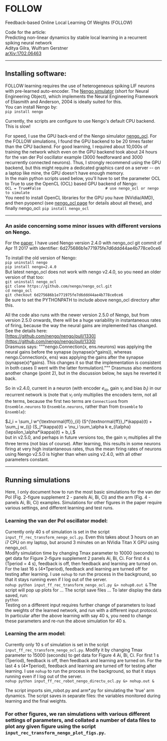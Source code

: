 # FOLLOW
Feedback-based Online Local Learning Of Weights (FOLLOW)

Code for the article:  
Predicting non-linear dynamics by stable local learning in a recurrent spiking neural network  
Aditya Gilra, Wulfram Gerstner  
[arXiv:1702.06463](https://arxiv.org/abs/1702.06463)  
  
----  
##  Installing software:  
  
FOLLOW learning requires the use of heterogeneous spiking LIF neurons with pre-learned auto-encoder. The [Nengo simulator](https://www.nengo.ai/) (short for Neural Engineering Object), which implements the Neural Engineering Framework of Eliasmith and Anderson, 2004 is ideally suited for this.  
You can install Nengo by:  
`pip install nengo`  
  
Currently, the scripts are configure to use Nengo's default CPU backend. This is slow!  
  
For speed, I use the GPU back-end of the Nengo simulator [nengo_ocl](https://github.com/nengo/nengo_ocl). For the FOLLOW simulations, I found the GPU backend to be 20 times faster than the CPU backend. For good learning, I required about 10,000s of training the network which even on the GPU backend took about 24 hours for the van der Pol oscillator example (3000 feedforward and 3000 recurrently connected neurons). Thus, I strongly recommend using the GPU backend, but this might require a dedicated graphics card on a server -- on a laptop like mine, the GPU doesn't have enough memory.  
In the main python scripts used below, you'll have to set the parameter OCL to True to use the OpenCL (OCL) based GPU backend of Nengo:  
`OCL = True#False                             # use nengo_ocl or nengo to simulate`  
You need to install OpenCL libraries for the GPU you have (NVidia/AMD), and then pyopencl (see [nengo_ocl page](https://github.com/nengo/nengo_ocl) for details about all these), and finally nengo_ocl:
`pip install nengo_ocl`  
  
----
### An aside concerning some minor issues with different versions on Nengo.  
  
For the [paper](https://arxiv.org/abs/1702.06463), I have used Nengo version 2.4.0 with nengo_ocl git commit of Apr 11 2017 with identifier: 6d275686b1e771975fe7d6ddd44ae4b778ce0ce6  
  
To install the old version of Nengo:  
`pip uninstall nengo`  
`pip install nengo=2.4.0`  
But latest nengo_ocl does not work with nengo v2.4.0, so you need an older version of that too:  
`git uninstall nengo_ocl`  
`git clone https://github.com/nengo/nengo_ocl.git`  
`cd nengo_ocl`  
`git checkout 6d275686b1e771975fe7d6ddd44ae4b778ce0ce6`  
Be sure to set the PYTHONPATH to include above nengo_ocl directory after this.
  
All the code also runs with the newer version 2.5.0 of Nengo, but from version 2.5.0 onwards, there will be a huge variability in instantaneous rates of firing, because the way the neural gains are implemented has changed. See the details here:  
[https://github.com/nengo/nengo/pull/1330](https://github.com/nengo/nengo/pull/1330)  
Drasmuss says: """nengo.Connection(x, ens.neurons) was applying the neural gains before the synapse (synapse(x*gains)), whereas nengo.Connection(x, ens) was applying the gains after the synapse (synapse(x)*gains). This changes it so that the implementation is consistent in both cases (I went with the latter formulation)."""
Drasmuss also mentions another change (point 2), but in the discussion below, he says he reverted it back.
  
So in v2.4.0, current in a neuron (with encoder $e_{i\alpha}$, gain $\nu_i$ and bias $b_i$) in our recurrent network is (note that $\nu_i$ only multiplies the encoders term, not all the terms, because the first two terms are `Connection`s from `Ensemble.neurons` to `Ensemble.neurons`, rather than from `Ensemble` to `Ensemble`):  
  
$J_i = \sum_l w^{\textnormal{ff}}_{il} (S^{\textnormal{ff}}_l*\kappa)(t) +
        \sum_j w_{ij} (S_j*\kappa)(t) +
        \nu_i \sum_\alpha k e_{i\alpha} (\epsilon_\alpha*\kappa)(t)
         + b_i,$  
but in v2.5.0, and perhaps in future versions too, the gain $\nu_i$ multiplies all the three terms (not bias of course). After learning, this results in some neurons firing at very high instantaneous rates, thus the mean firing rates of neurons using Nengo v2.5.0 is higher than when using v2.4.0, with all other parameters constant.
  
-----

## Running simulations  
  
Here, I only document how to run the most basic simulations for the van der Pol (Fig. 2-figure supplement 2 - panels Ai, Bi, Ci) and the arm (Fig. 4 - panels Ai, Bi, Ci) examples. Simulations for other figures in the paper require various settings, and different learning and test runs.
  
### Learning the van der Pol oscillator model:  
Currently only 40 s of simulation is set in the script `input_ff_rec_transform_nengo_ocl.py`. Even this takes about 3 hours on an i7 CPU on my laptop, but around 3 minutes on an NVidia Titan X GPU using nengo_ocl.   
Modify simulation time by changing Tmax parameter to 10000 (seconds) to get data for Figure 2-figure supplement 2 panels Ai, Bi, Ci. For first 4 s (Tperiod = 4 s), feedback is off, then feedback and learning are turned on. For the last 16 s (4*Tperiod), feedback and learning are turned off for testing after learning. I use `nohup` to run the process in the background, so that it stays running even if I log out of the server.  
`nohup python input_ff_rec_transform_nengo_ocl.py &> nohup0.out &`
The script will pop up plots for ... 
The script save files ... To later display the data saved, run:  
`python `  
Testing on a different input requires further change of parameters to load the weights of the learned network, and run with a different input protocol. In particular after the above learning with say 40 s, you need to change these parameters and re-run the above simulation for 40 s.  
  
### Learning the arm model:  
Currently only 10 s of simulation is set in the script `input_ff_rec_transform_nengo_ocl.py`. Modify it by changing Tmax parameter to 15000 (seconds) to get data for Figure 4 Ai, Bi, Ci. For first 1 s (Tperiod), feedback is off, then feedback and learning are turned on. For the last 4 s (4*Tperiod), feedback and learning are turned off for testing after learning.  I use `nohup` to run the process in the background, so that it stays running even if I log out of the server.  
`nohup python input_ff_rec_robot_nengo_directu_ocl.py &> nohup.out &`
  
The script imports sim_robot.py and arm*.py for simulating the 'true' arm dynamics. The script saves in separate files: the variables monitored during learning and the final weights.

### For other figures, we ran simulations with various different settings of parameters, and collated a number of data files to plot any given figure using the script `input_rec_transform_nengo_plot_figs.py`.  
